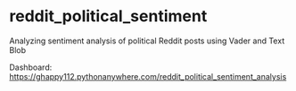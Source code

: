 # reddit_political_sentiment
Analyzing sentiment analysis of political Reddit posts using Vader and Text Blob

Dashboard: https://ghappy112.pythonanywhere.com/reddit_political_sentiment_analysis
